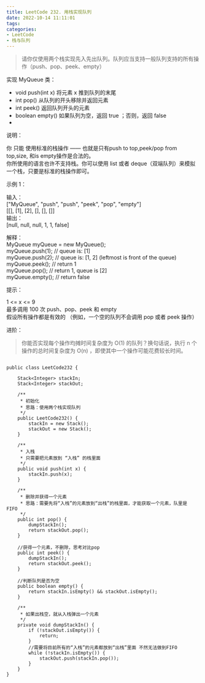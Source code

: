 ```yaml
---
title: LeetCode 232. 用栈实现队列
date: 2022-10-14 11:11:01
tags:
categories:
- LeetCode
- 栈与队列
---
```


> 请你仅使用两个栈实现先入先出队列。队列应当支持一般队列支持的所有操作（push、pop、peek、empty）
> 
<!--more-->
> 
实现 MyQueue 类：

* void push(int x) 将元素 x 推到队列的末尾  
* int pop() 从队列的开头移除并返回元素  
* int peek() 返回队列开头的元素  
* boolean empty() 如果队列为空，返回 true ；否则，返回 false  
* 
说明：

你 只能 使用标准的栈操作 —— 也就是只有push to top,peek/pop from top,size, 和is empty操作是合法的。  
你所使用的语言也许不支持栈。你可以使用 list 或者 deque（双端队列）来模拟一个栈，只要是标准的栈操作即可。  


示例 1：  

输入：  
["MyQueue", "push", "push", "peek", "pop", "empty"]  
[[], [1], [2], [], [], []]  
输出：  
[null, null, null, 1, 1, false]  

解释：  
MyQueue myQueue = new MyQueue();  
myQueue.push(1); // queue is: [1]  
myQueue.push(2); // queue is: [1, 2] (leftmost is front of the queue)  
myQueue.peek(); // return 1  
myQueue.pop(); // return 1, queue is [2]  
myQueue.empty(); // return false  


提示：  

1 <= x <= 9  
最多调用 100 次 push、pop、peek 和 empty  
假设所有操作都是有效的 （例如，一个空的队列不会调用 pop 或者 peek 操作）  


进阶：  

> 你能否实现每个操作均摊时间复杂度为 O(1) 的队列？换句话说，执行 n 个操作的总时间复杂度为 O(n) ，即使其中一个操作可能花费较长时间。


```

public class LeetCode232 {

    Stack<Integer> stackIn;
    Stack<Integer> stackOut;

    /**
     * 初始化
     * 思路：使用两个栈实现队列
     */
    public LeetCode232() {
        stackIn = new Stack();
        stackOut = new Stack();
    }

    /**
     * 入栈
     * 只需要把元素放到 “入栈” 的栈里面
     */
    public void push(int x) {
        stackIn.push(x);
    }

    /**
     * 删除并获得一个元素
     * 思路：需要先将“入栈”的元素放到“出栈”的栈里面，才能获取一个元素，队里是 FIFO
     */
    public int pop() {
        dumpStackIn();
        return stackOut.pop();
    }

    //获得一个元素，不删除，思考对比pop
    public int peek() {
        dumpStackIn();
        return stackOut.peek();
    }

    //判断队列是否为空
    public boolean empty() {
        return stackIn.isEmpty() && stackOut.isEmpty();
    }

    /**
     * 如果出栈空，就从入栈弹出一个元素
     */
    private void dumpStackIn() {
        if (!stackOut.isEmpty()) {
            return;
        }
        //需要将目前所有的“入栈”的元素都放到“出栈”里面 不然无法做到FIFO
        while (!stackIn.isEmpty()) {
            stackOut.push(stackIn.pop());
        }
    }
}

```